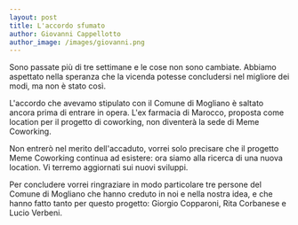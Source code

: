 ```yaml
---
layout: post
title: L'accordo sfumato
author: Giovanni Cappellotto
author_image: /images/giovanni.png
---
```


Sono passate più di tre settimane e le cose non sono cambiate. Abbiamo aspettato nella speranza che la vicenda potesse concludersi nel migliore dei modi, ma non è stato così.

L'accordo che avevamo stipulato con il Comune di Mogliano è saltato ancora prima di entrare in opera. L'ex farmacia di Marocco, proposta come location per il progetto di coworking, non diventerà la sede di Meme Coworking.

Non entrerò nel merito dell'accaduto, vorrei solo precisare che il progetto Meme Coworking continua ad esistere: ora siamo alla ricerca di una nuova location. Vi terremo aggiornati sui nuovi sviluppi.

Per concludere vorrei ringraziare in modo particolare tre persone del Comune di Mogliano che hanno creduto in noi e nella nostra idea, e che hanno fatto tanto per questo progetto: Giorgio Copparoni, Rita Corbanese e Lucio Verbeni.
